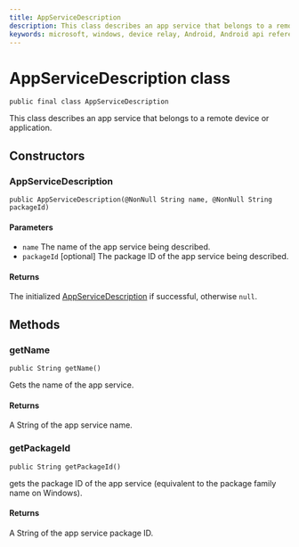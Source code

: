 ```yaml
---
title: AppServiceDescription
description: This class describes an app service that belongs to a remote device or application.
keywords: microsoft, windows, device relay, Android, Android api reference 
---
```


# AppServiceDescription class 

```
public final class AppServiceDescription
```
This class describes an app service that belongs to a remote device or application.

## Constructors

### AppServiceDescription

`public AppServiceDescription(@NonNull String name, @NonNull String packageId)`

#### Parameters 
* `name` The name of the app service being described.
* `packageId` [optional] The package ID of the app service being described.

#### Returns
The initialized [AppServiceDescription](AppServiceDescription.md) if successful, otherwise `null`.

## Methods 

### getName
`public String getName()`

Gets the name of the app service.

#### Returns
A String of the app service name.

### getPackageId
`public String getPackageId()`

gets the package ID of the app service (equivalent to the package family name on Windows).

#### Returns
A String of the app service package ID.



